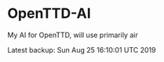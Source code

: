 # OpenTTD-AI
My AI for OpenTTD, will use primarily air

Latest backup: Sun Aug 25 16:10:01 UTC 2019
